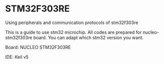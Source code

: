 # STM32F303RE
Using peripherals and communication protocols of stm32f303re

This is a guide to use stm32 microchip. All codes are prepared for nucleo-stm32f303re board. You can adapt which stm32 version you want.

Board: NUCLEO STM32F303RE

IDE: Keil v5
